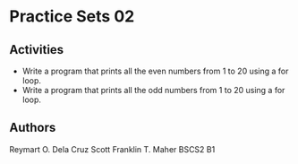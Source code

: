 # Practice Sets 02

## Activities
- Write a program that prints all the even numbers from 1 to 20 using a for loop.
- Write a program that prints all the odd numbers from 1 to 20 using a for loop.

## Authors
Reymart O. Dela Cruz
Scott Franklin T. Maher
BSCS2 B1

